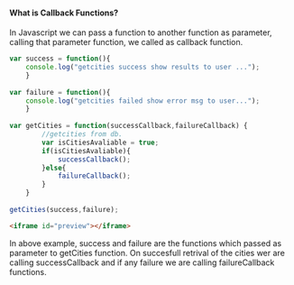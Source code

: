 <h4> What is Callback Functions? </h4>
<p>In Javascript we can pass a function to another function as parameter, calling that parameter function, we called as callback function. </p>

```javascript
var success = function(){
	console.log("getcities success show results to user ...");
	}
	
var failure = function(){
	console.log("getcities failed show error msg to user...");
	}
	
var getCities = function(successCallback,failureCallback) {
		//getcities from db. 
		var isCitiesAvaliable = true;
		if(isCitiesAvaliable){
			successCallback();
		}else{
			failureCallback();
		}
	}
	
getCities(success,failure);

```

```html
<iframe id="preview"></iframe>
```

<p>In above example, success and failure are the functions which passed as parameter to getCities function. On succesfull retrival of the cities wer are calling successCallback and if any failure we are calling failureCallback functions. </p>
